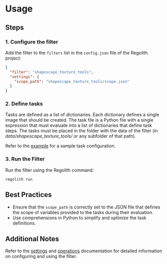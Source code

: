# Usage

## Steps 

### 1. Configure the filter
Add the filter to the `filters` list in the `config.json` file of the Regolith project:
```json
{
  "filter": "shapescape_texture_tools",
  "settings": {
    "scope_path": "shapescape_texture_tools/scope.json"
  }
}
```

### 2. Define tasks
Tasks are defined as a list of dictionaries. Each dictionary defines a single image that should be created. The task file is a Python file with a single expression that must evaluate into a list of dictionaries that define task steps. The tasks must be placed in the folder with the data of the filter (in *data/shapescape_texture_tools/* or any subfolder of that path).

Refer to the [example](example.md) for a sample task configuration.

### 3. Run the Filter
Run the filter using the Regolith command:
```
regolith run
```

## Best Practices

- Ensure that the `scope_path` is correctly set to the JSON file that defines the scope of variables provided to the tasks during their evaluation.
- Use comprehensions in Python to simplify and optimize the task definitions.

## Additional Notes

Refer to the [settings](settings.md) and [operations](operations.md) documentation for detailed information on configuring and using the filter.